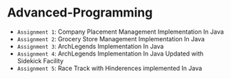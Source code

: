# Advanced-Programming

- `Assignment 1`: Company Placement Management Implementation In Java
- `Assignment 2`: Grocery Store Management Implementation In Java
- `Assignment 3`: ArchLegends Implementation In Java
- `Assignment 4`: ArchLegends Implementation In Java Updated with Sidekick Facility
- `Assignment 5`: Race Track with Hinderences implemented In Java

